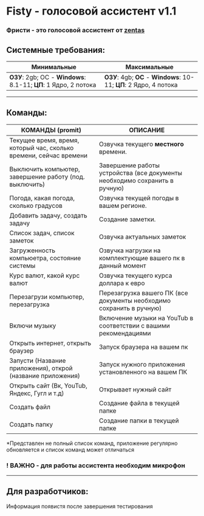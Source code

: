 # Fisty - голосовой ассистент v1.1
### Фристи - это голосовой ассистент от [zentas](http://zentas.ru "zentas")


## Системные требования:

|   Минимальные|Максимальные   |
| ------------ | ------------ |
|   **ОЗУ**: 2gb; ОС - **Windows**: 8.1-11; **ЦП**: 1 Ядро, 2 потока|   **ОЗУ**: 4gb; **ОС** - **Windows**: 10-11; **ЦП**: 2 Ядро, 4 потока|


------------
## Команды:
|  КОМАНДЫ (promit)|   ОПИСАНИЕ|
| ------------ | ------------ |
|   Текущее время, время, который час, сколько времени, сейчас времени|   Озвучка текущего __местного__ времени.|
|   Выключить компьютер, завершение работу (под. выключить)|Завершение работы устройства (все документы необходимо сохранить в ручную)   |
|   Погода, какая погода, сколько градусов|Озвучка текущей погоды в вашем регионе.   |
|   Добавить задачу, создать задачу|Создание заметки.   |
|   Список задач, список заметок|Озвучка актуальных заметок   |
|   Загруженность компьюетра, состояние системы|Озвучка нагрузки на комплектующие вашего пк в данный момент   |
|   Курс валют, какой курс валют|Озвучка текущего курса доллара к евро   |
|   Перезагрузи компьютер, перезагрузка|Перезагрузка вашего ПК (все документы необходимо сохранить в ручную)  |
|   Включи музыку|Включение музыки на YouTub в соответствии с вашими рекомендациями   |
|   Открыть интернет, открыть браузер|Запуск браузера на вашем пк   |
|   Запусти (Название приложения), открой (название приложения)|Запуск нужного приложения установленного на вашем ПК   |
|   Открыть сайт (Вк,  YouTub, Яндекс, Гугл и т.д)| Открывает нужный сайт   |
|   Создать файл|Создание файла в текущей папке   |
|   Создать папку|Создание папки в текущей папке   |

*Представлен не полный список команд, приложение регулярно обновляется и список команд может отличаться   
### ! ВАЖНО - для работы ассистента необходим микрофон


------------

## Для разработчиков:
Информация появистя после завершения тестирования

